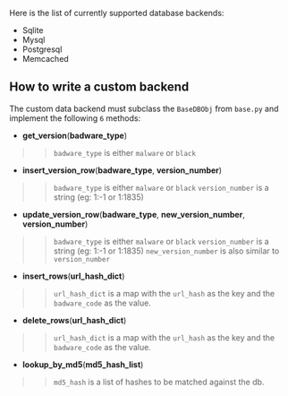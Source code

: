 Here is the list of currently supported database backends:
  * Sqlite
  * Mysql
  * Postgresql
  * Memcached

## How to write a custom backend ##

The custom data backend must subclass the `BaseDBObj` from `base.py` and implement the following `6` methods:

  * **get\_version**(**badware\_type**)
> > `badware_type` is either `malware` or `black`

  * **insert\_version\_row**(**badware\_type**, **version\_number**)
> > `badware_type` is either `malware` or `black`
> > `version_number` is a string (eg: 1:-1 or 1:1835)

  * **update\_version\_row**(**badware\_type**, **new\_version\_number**, **version\_number**)
> > `badware_type` is either `malware` or `black`
> > `version_number` is a string (eg: 1:-1 or 1:1835)
> > `new_version_number` is also similar to `version_number`

  * **insert\_rows**(**url\_hash\_dict**)
> > `url_hash_dict` is a map with the `url_hash` as the key and the `badware_code` as the value.

  * **delete\_rows**(**url\_hash\_dict**)
> > `url_hash_dict` is a map with the `url_hash` as the key and the `badware_code` as the value.

  * **lookup\_by\_md5**(**md5\_hash\_list**)
> > `md5_hash` is a list of hashes to be matched against the db.